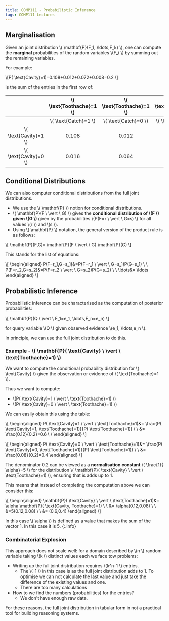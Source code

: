 ```yaml
---
title: COMP111 - Probabilistic Inference
tags: COMP111 Lectures
---
```

## Marginalisation
Given an joint distribution  \\( \\mathbf{P}(F_1, \\ldots,F_k) \\), one can compute the **marginal** probabilities of the random variables  \\(F_i \\) by summing out the remaining variables.

For example:

 \\[P( \\text{Cavity}=1)=0.108+0.012+0.072+0.008=0.2 \\]

is the sum of the entries in the first row of:

| |  \\( \\text{Toothache}=1 \\) |  \\( \\text{Toothache}=1 \\) |  \\( \\text{Toothache}=0 \\) |  \\( \\text{Toothache}=0 \\) |
| :-: | :-: | :-: | :-: | :-: |
| |  \\( \\text{Catch}=1 \\) |   \\( \\text{Catch}=0 \\) |   \\( \\text{Catch}=1 \\) |   \\( \\text{Catch}=0 \\) | 
|  \\( \\text{Cavity}=1 \\) | 0.108 | 0.012 | 0.072 | 0.008 |
|  \\( \\text{Cavity}=0 \\) | 0.016 | 0.064 | 0.144 | 0.576 |

## Conditional Distributions
We can also computer conditional distributions from the full joint distributions.

* We use the  \\( \\mathbf{P} \\) notion for conditional distributions.
*  \\( \\mathbf{P}(F \\  \\vert \\  G) \\) gives the **conditional distribution of  \\(F \\) given  \\(G \\)** given by the probabilities  \\(P(F=r \\  \\vert \\  G=s) \\) for all values  \\(r \\) and  \\(s \\).
* Using  \\( \\mathbf{P} \\) notation, the general version of the product rule is as follows:

 \\[ \\mathbf{P}(F,G)= \\mathbf{P}(F \\  \\vert \\ G) \\mathbf{P}(G) \\]

This stands for the list of equations:

 \\[
 \\begin{aligned}
P(F=r_1,G=s_1)&=P(F=r_1 \\  \\vert \\ G=s_1)P(G=s_1) \\ \\
P(F=r_2,G=s_2)&=P(F=r_2 \\  \\vert \\ G=s_2)P(G=s_2) \\ \\
 \\ldots&= \\ldots
 \\end{aligned}
 \\]

## Probabilistic Inference
Probabilistic inference can be characterised as the computation of posterior probabilities:

 \\[ \\mathbf{P}(Q \\  \\vert \\ E_1=e_1, \\ldots,E_n=e_n) \\]

for query variable  \\(Q \\) given observed evidence  \\(e_1, \\ldots,e_n \\).

In principle, we can use the full joint distribution to do this.

### Example -  \\( \\mathbf{P}( \\text{Cavity} \\  \\vert \\  \\text{Toothache}=1) \\)
We want to compute the conditional probability distribution for  \\( \\text{Cavity} \\) given the observation or evidence of  \\( \\text{Toothache}=1 \\).

Thus we want to compute:

*  \\(P( \\text{Cavity}=1 \\  \\vert \\  \\text{Toothache}=1) \\)
*  \\(P( \\text{Cavity}=0 \\  \\vert \\  \\text{Toothache}=1) \\)

We can easily obtain this using the table:

 \\[
 \\begin{aligned}
P( \\text{Cavity}=1 \\  \\vert \\  \\text{Toothache}=1)&= \\frac{P( \\text{Cavity}=1,  \\text{Toothache}=1)}{P( \\text{Toothache}=1)} \\ \\
&= \\frac{0.12}{0.2}=0.6 \\ \\
 \\end{aligned}
 \\]

 \\[
 \\begin{aligned}
P( \\text{Cavity}=0 \\  \\vert \\  \\text{Toothache}=1)&= \\frac{P( \\text{Cavity}=0,  \\text{Toothache}=1)}{P( \\text{Toothache}=1)} \\ \\
&= \\frac{0.08}{0.2}=0.4
 \\end{aligned}
 \\]

The denominator 0.2 can be viewed as a **normalisation constant**  \\( \\frac{1}{ \\alpha}=5 \\) for the distribution  \\( \\mathbf{P}( \\text{Cavity} \\  \\vert \\  \\text{Toothache}=1) \\), ensuring that is adds up to 1.

This means that instead of completing the computation above we can consider this:

 \\[
 \\begin{aligned}
 \\mathbf{P}( \\text{Cavity} \\  \\vert \\  \\text{Toothache}=1)&= \\alpha \\mathbf{P}( \\text{Cavity, Toothache}=1) \\ \\
&=  \\alpha(0.12,0.08) \\ \\
&=5(0.12,0.08) \\ \\
&= (0.6,0.4)
 \\end{aligned}
 \\]

In this case  \\( \\alpha \\) is defined as a value that makes the sum of the vector 1. In this case it is 5.
{:.info}

### Combinatorial Explosion
This approach does not scale well: for a domain described by  \\(n \\) random variable taking  \\(k \\) distinct values each we face tow problems:

* Writing up the full joint distribution requires  \\(k^n-1 \\) entries.
	* The  \\(-1 \\) in this case is as the full joint distribution adds to 1. To optimise we can not calculate the last value and just take the difference of the existing values and one.
	* There are too many calculations
* How to we find the numbers (probabilities) for the entries?
	* We don't have enough raw data.

For these reasons, the full joint distribution in tabular form in not a practical tool for building reasoning systems.

